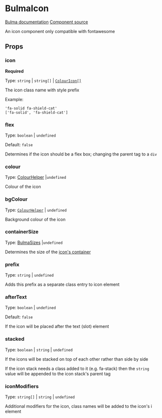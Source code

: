 # BulmaIcon

[Bulma documentation](https://bulma.io/documentation/elements/icon/)
[Component source](../../src/components/BulmaIcon.vue)

An icon component only compatible with fontawesome

## Props

### icon

**Required**

[//]: # (todo: link to the type definition)
Type: `string` | `string[]` | [`ColourIcon[]`]()

The icon class name with style prefix

Example:

```js:no-line-numbers
'fa-solid fa-shield-cat'
['fa-solid', 'fa-shield-cat']
```

### flex

Type: `boolean` | `undefined`

Default: `false`

Determines if the icon should be a flex box; changing the parent tag to a `div`

### colour

Type: [ColourHelper](../types/common_types.md#colourHelper) |`undefined`

Colour of the icon

### bgColour

Type: [`ColourHelper`](../types/common_types.md#colourhelper) | `undefined`

Background colour of the icon

### containerSize

Type: [BulmaSizes](../types/common_types.md#bulmasizes) |`undefined`

Determines the size of the [icon's container](https://bulma.io/documentation/elements/icon/#sizes)

### prefix

Type: `string` | `undefined`

Adds this prefix as a separate class entry to icon element

### afterText

Type: `boolean` | `undefined`

Default: `false`

If the icon will be placed after the text (slot) element

### stacked

Type: `boolean` | `string` | `undefined`

If the icons will be stacked on top of each other rather than side by side

If the icon stack needs a class added to it (e.g. fa-stack) then the `string` value will be appended to the icon stack's
parent tag

### iconModifiers

Type: `string[]` | `string` | `undefined`

Additional modifiers for the icon, class names will be added to the icon's i element
